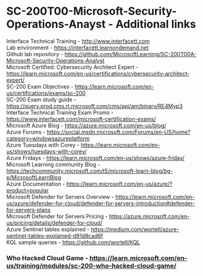 # SC-200T00-Microsoft-Security-Operations-Anayst - Additional links<br>

Interface Technical Training - http://www.interfacett.com<br>
Lab environment - https://interfacett.learnondemand.net<br>
Github lab repository - https://github.com/MicrosoftLearning/SC-200T00A-Microsoft-Security-Operations-Analyst<br>
Microsoft Certified: Cybersecurity Architect Expert - https://learn.microsoft.com/en-us/certifications/cybersecurity-architect-expert/<br>
SC-200 Exam Objectives - https://learn.microsoft.com/en-us/certifications/exams/sc-200<br>
SC-200 Exam study guide - https://query.prod.cms.rt.microsoft.com/cms/api/am/binary/RE4Myp3<br>
Interface Technical Training Exam Promo - https://www.interfacett.com/microsoft-certification-exams/<br>
Microsoft Azure Blog - https://azure.microsoft.com/en-us/blog/<br>
Azure Forums - https://social.msdn.microsoft.com/Forums/en-US/home?category=windowsazureplatform<br>
Azure Tuesdays with Corey - https://learn.microsoft.com/en-us/shows/tuesdays-with-corey/<br>
Azure Fridays - https://learn.microsoft.com/en-us/shows/azure-friday/<br>
Microsoft Learning community Blog - https://techcommunity.microsoft.com/t5/microsoft-learn-blog/bg-p/MicrosoftLearnBlog<br>
Azure Documentation - https://learn.microsoft.com/en-us/azure/?product=popular<br>
Microsoft Defender for Servers Overview - https://learn.microsoft.com/en-us/azure/defender-for-cloud/defender-for-servers-introduction#defender-for-servers-plans<br>
Microsoft Defender for Servers Pricing - https://azure.microsoft.com/en-us/pricing/details/defender-for-cloud/<br>
Azure Sentinel tables explained - https://medium.com/wortell/azure-sentinel-tables-explained-d91d8cad6f <br>
KQL sample queries - https://github.com/wortell/KQL <br>

### Who Hacked Cloud Game - https://learn.microsoft.com/en-us/training/modules/sc-200-who-hacked-cloud-game/
